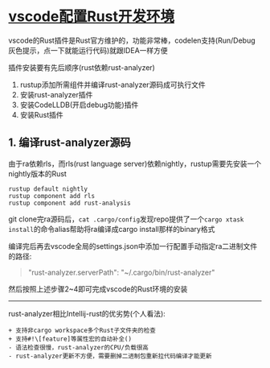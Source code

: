 # [vscode配置Rust开发环境](/archive/vscode/vscode_setup_rust.md)

vscode的Rust插件是Rust官方维护的，功能非常棒，codelen支持(Run/Debug灰色提示，点一下就能运行代码)就跟IDEA一样方便

插件安装要有先后顺序(rust依赖rust-analyzer)

1. rustup添加所需组件并编译rust-analyzer源码成可执行文件
2. 安装rust-analyzer插件
2. 安装CodeLLDB(开启debug功能)插件
4. 安装Rust插件

## 1. 编译rust-analyzer源码

由于ra依赖rls，而rls(rust language server)依赖nightly，rustup需要先安装一个nightly版本的Rust

```
rustup default nightly
rustup component add rls
rustup component add rust-analysis
```

git clone完ra源码后，`cat .cargo/config`发现repo提供了一个`cargo xtask install`的命令alias帮助将ra编译成cargo install那样的binary格式

编译完后再去vscode全局的settings.json中添加一行配置手动指定ra二进制文件的路径:

> "rust-analyzer.serverPath": "~/.cargo/bin/rust-analyzer"

然后按照上述步骤2~4即可完成vscode的Rust环境的安装

---

rust-analyzer相比Intellij-rust的优劣势(个人看法):

```
+ 支持非cargo workspace多个Rust子文件夹的检查
+ 支持#!\[feature]等属性宏的自动补全()
- 语法检查很慢，rust-analyzer的CPU/负载很高
- rust-analyzer更新不方便，需要删掉二进制包重新拉代码编译才能更新
```
